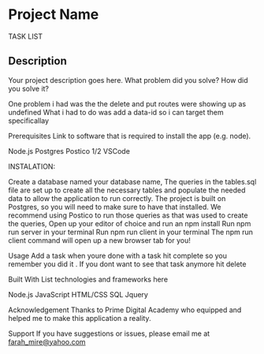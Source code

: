 # Project Name

TASK LIST

## Description

Your project description goes here. What problem did you solve? How did you solve it?

One problem i had was the the delete and put routes were showing up as undefined 
What i had to do was add a data-id so i can target them specificallay 


Prerequisites
Link to software that is required to install the app (e.g. node).

Node.js
Postgres
Postico 1/2
VSCode


INSTALATION:

Create a database named your database name,
The queries in the tables.sql file are set up to create all the necessary tables and populate the needed data to allow the application to run correctly. The project is built on Postgres, so you will need to make sure to have that installed. We recommend using Postico to run those queries as that was used to create the queries,
Open up your editor of choice and run an npm install
Run npm run server in your terminal
Run npm run client in your terminal
The npm run client command will open up a new browser tab for you!


Usage
Add a task when youre done with a task hit complete so you remember you did it .
If you dont want to see that task anymore hit delete


Built With
List technologies and frameworks here

Node.js
JavaScript
HTML/CSS
SQL
Jquery


Acknowledgement
Thanks to Prime Digital Academy who equipped and helped me to make this application a reality. 

Support
If you have suggestions or issues, please email me at farah_mire@yahoo.com